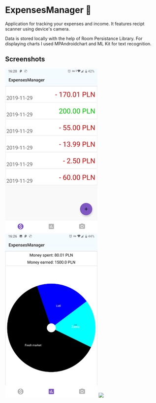 # ExpensesManager 🧾

Application for tracking your expenses and income. It features recipt scanner using device's camera. 

Data is stored locally with the help of Room Persistance Library. For displaying charts I used MPAndroidchart and ML Kit for text recognition.

## Screenshots 

<img src = "ss/1.png" width="300"> <img src = "ss/2.png" width="300"> <img src = "ss/3" width="300">

